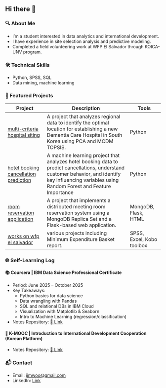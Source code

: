 ## Hi there 👋

### 🔍 About Me
- I’m a student interested in data analytics and international development.
- I have experience in site selection analysis and predictive modeling.
- Completed a field volunteering work at WFP El Salvador through KOICA-UNV program.

### 🛠 Technical Skills
- Python, SPSS, SQL
- Data mining, machine learning

### 💼 Featured Projects
| Project | Description | Tools |
|---------|-------------|-------|
| [multi-criteria hospital siting](https://github.com/Jamie-Woo/multi-criteria-hospital-siting) | A project that analyzes regional data to identify the optimal location for establishing a new Dementia Care Hospital in South Korea using PCA and MCDM TOPSIS. | Python |
| [hotel booking cancellation prediction](https://github.com/Jamie-Woo/hotel-booking-cancellation-rf) | A machine learning project that analyzes hotel booking data to predict cancellations, understand customer behavior, and identify key influencing variables using Random Forest and Feature Importance | Python |
| [room reservation application](https://github.com/Jamie-Woo/flask-mongodb-room-reservation-app) | A project that implements a distributed meeting room reservation system using a MongoDB Replica Set and a Flask-based web application. | MongoDB, Flask, HTML |
| [works on wfp el salvador]([https://github.com/Jamie-Woo/flask-mongodb-room-reservation-app](https://github.com/Jamie-Woo/experience-wfp-elsalvador)) | various projects including Minimum Expenditure Basket report. | SPSS, Excel, Kobo toolbox |

### 🌐 Self-Learning Log

#### 📚 Coursera | IBM Data Science Professional Certificate
- Period: June 2025 – October 2025
- Key Takeaways:
  - Python basics for data science
  - Data wrangling with Pandas
  - SQL and relational DBs in IBM Cloud
  - Visualization with Matplotlib & Seaborn
  - Intro to Machine Learning (regression/classification)
- Notes Repository: [📂 Link]([https://github.com/yourID/ibm-data-science-notes](https://github.com/Jamie-Woo/learning-IBM-data-science))

#### 🧠 K-MOOC | Introduction to International Development Cooperation (Korean Platform)
- Notes Repository: [📂 Link]([https://github.com/yourID/ibm-data-science-notes](https://github.com/Jamie-Woo/learning-ODA-KOICA))

### 📬 Contact
- Email: ijmwoo@gmail.com
- LinkedIn: [Link](https://www.linkedin.com/in/jimin-woo-a423a5251/)
